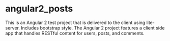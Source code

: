 # angular2_posts

This is an Angular 2 test project that is delivered to the client using lite-server. Includes bootstrap style. The Angular 2 project features a client side app that handles RESTful content for users, posts, and comments.
